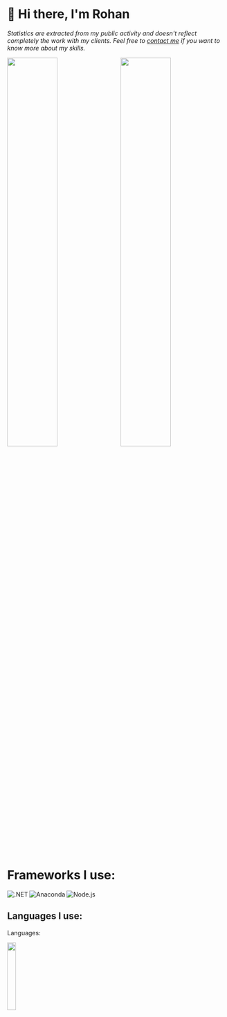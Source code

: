 # 👋 Hi there, I'm Rohan
<p>
  <i>Statistics are extracted from my public activity and doesn't reflect completely the work with my clients. Feel free to <a href="" target="_blank">contact me</a> if you want to know more about my skills.</i>
</p>

<img align="left" width="48%" src="https://github-readme-stats.vercel.app/api?username=rohanlaub&show_icons=true&theme=gruvbox" />
<img align="right" width="48%" src="https://github-readme-stats.vercel.app/api/top-langs/?username=rohanlaub&layout=compact" />

# Frameworks I use:
<img align="left" alt=".NET" src="https://img.shields.io/badge/.NET-5C2D91?style=for-the-badge&logo=.net&logoColor=white"/>
<img align="left" alt="Anaconda" src="https://img.shields.io/badge/Anaconda-%2344A833.svg?style=for-the-badge&logo=anaconda&logoColor=white"/>
<img alt="Node.js" src="https://img.shields.io/badge/node.js-6DA55F?style=for-the-badge&logo=node.js&logoColor=white"/>

## Languages I use:
<p>Languages:</p>
<div>
  <img align="left" width="20%" src="https://raw.githubusercontent.com/bablubambal/All_logo_and_pictures/1ac69ce5fbc389725f16f989fa53c62d6e1b4883/programming%20languages/python.svg"/>

</div>
